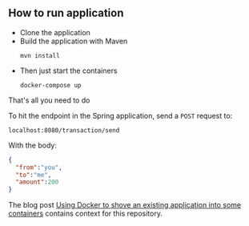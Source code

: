 ## How to run application

- Clone the application
- Build the application with Maven
  ```
  mvn install
  ```
- Then just start the containers
  ```
  docker-compose up
  ```
That's all you need to do
 
To hit the endpoint in the Spring application, send a `POST` request to:
```
localhost:8080/transaction/send
```
With the body:
```json
{
  "from":"you",
  "to":"me",
  "amount":200
}
```
The blog post [Using Docker to shove an existing application into some containers](https://lankydanblog.com/2018/09/02/using-docker-to-shove-an-existing-application-into-some-containers/) contains context for this repository.

